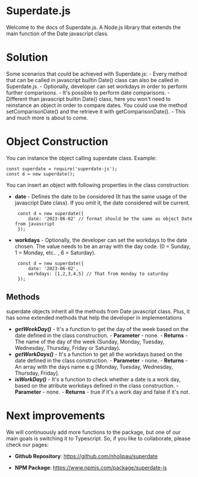 # Superdate.js

Welcome to the docs of Superdate.js. A Node.js library that extends the main function of the Date javascript class.

# Solution

Some scenarios that could be achieved with Superdate.js:
	- Every method that can be called in javascript builtin Date() class can also be called in Superdate.js.
	- Optionally, developer can set workdays in order to perform further comparisons.
	- It's possible to perform date comparisons.
	- Different than javascript builtin Date() class, here you won't need to reinstance an object in order to compare dates. You could use the method setComparisonDate() and the retrieve it with getComparisonDate().
	- This and much more is about to come.

# Object Construction

You can instance the object calling superdate class.
Example:

    const superdate = require('superdate-js');
	const d = new superdate();

You can insert an object with following properties in the class construction:

- **date** - Defines the date to be considered (It has the same usage of the javascript Date class). If you omit it, the date considered will be current.

       const d = new superdate({
	       date: '2023-06-02' // format should be the same as object Date from javascript
       });

- **workdays** - Optionally, the developer can set the workdays to the date chosen. The value needs to be an array with the day code. (0 = Sunday, 1 = Monday, etc.. , 6 = Saturday).

       const d = new superdate({
	       date: '2023-06-02',
	       workdays: [1,2,3,4,5] // That from monday to saturday
       });

## Methods

superdate objects inherit all the methods from Date javascript class. Plus, it has some extended methods that help the developer in implementations

- ***getWeekDay()*** - It's a function to get the day of the week based on the date defined in the class construction.
		- **Parameter** - none.
		- **Returns** - The name of the day of the week (Sunday, Monday, Tuesday, Wednesday, Thursday, Friday or Saturday).
- ***getWorkDays()*** - It's a function to get all the workdays based on the date defined in the class construction.
		- **Parameter** - none.
		- **Returns** - An array with the days name e.g [Monday, Tuesday, Wednesday, Thursday, Friday].
- ***isWorkDay()*** - It's a function to check whether a date is a work day, based on the atribute workdays defined in the class construction.
		- **Parameter** - none.
		- **Returns** - true if it's a work day and false if it's not.

# Next improvements
We will continuously add more functions to the package, but one of our main goals is switching it to Typescript. So, if you like to collaborate, please check our pages: 

- **Github Repository**:
https://github.com/nholipau/superdate

- **NPM Package**:
https://www.npmjs.com/package/superdate-js